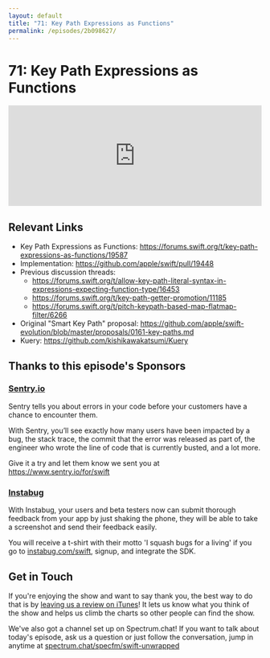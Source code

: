 ```yaml
---
layout: default
title: "71: Key Path Expressions as Functions"
permalink: /episodes/2b098627/
---
```


# 71: Key Path Expressions as Functions

<iframe frameBorder="0" height="200px" scrolling="no" seamless src="https://player.simplecast.com/b06bf92c-00f5-48d3-bb43-b3eaae14c4fd" width="100%"></iframe>

## Relevant Links

* Key Path Expressions as Functions: https://forums.swift.org/t/key-path-expressions-as-functions/19587
* Implementation: https://github.com/apple/swift/pull/19448
* Previous discussion threads:
  * https://forums.swift.org/t/allow-key-path-literal-syntax-in-expressions-expecting-function-type/16453
  * https://forums.swift.org/t/key-path-getter-promotion/11185
  * https://forums.swift.org/t/pitch-keypath-based-map-flatmap-filter/6266
* Original "Smart Key Path" proposal: https://github.com/apple/swift-evolution/blob/master/proposals/0161-key-paths.md
* Kuery: https://github.com/kishikawakatsumi/Kuery

## Thanks to this episode's Sponsors

### [Sentry.io](https://www.sentry.io/for/swift)

Sentry tells you about errors in your code before your customers have a chance to encounter them. 

With Sentry, you’ll see exactly how many users have been impacted by a bug, the stack trace, the commit that the error was released as part of, the engineer who wrote the line of code that is currently busted, and a lot more. 

Give it a try and let them know we sent you at https://www.sentry.io/for/swift

### [Instabug](https://instabug.com/swift)

With Instabug, your users and beta testers now can submit thorough feedback from your app by just shaking the phone, they will be able to take a screenshot and send their feedback easily. 

You will receive a t-shirt with their motto 'I squash bugs for a living' if you go to [instabug.com/swift](https://instabug.com/swift), signup, and integrate the SDK.


## Get in Touch

If you're enjoying the show and want to say thank you, the best way to do that is by [leaving us a review on iTunes](https://itunes.apple.com/us/podcast/swift-unwrapped/id1209817203?mt=2)! It lets us know what you think of the show and helps us climb the charts so other people can find the show.

We've also got a channel set up on Spectrum.chat! If you want to talk about today's episode, ask us a question or just follow the conversation, jump in anytime at [spectrum.chat/specfm/swift-unwrapped](https://spectrum.chat/specfm/swift-unwrapped)
